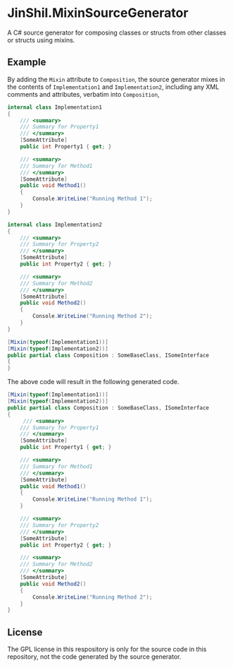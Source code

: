 # JinShil.MixinSourceGenerator
A C# source generator for composing classes or structs from other classes or structs using mixins.

## Example

By adding the `Mixin` attribute to `Composition`, the source generator mixes in the contents of `Implementation1` and `Implementation2`, including any XML comments and attributes, verbatim into `Composition`, 

```C#
internal class Implementation1
{
    /// <summary>
    /// Summary for Property1
    /// </summary>
    [SomeAttribute]
    public int Property1 { get; }

    /// <summary>
    /// Summary for Method1
    /// </summary>
    [SomeAttribute]
    public void Method1()
    {
        Console.WriteLine("Running Method 1");
    }
}
```

```C#
internal class Implementation2
{
    /// <summary>
    /// Summary for Property2
    /// </summary>
    [SomeAttribute]
    public int Property2 { get; }

    /// <summary>
    /// Summary for Method2
    /// </summary>
    [SomeAttribute]
    public void Method2()
    {
        Console.WriteLine("Running Method 2");
    }
}
```

```C#
[Mixin(typeof(Implementation1))]
[Mixin(typeof(Implementation2))]
public partial class Composition : SomeBaseClass, ISomeInterface
{
}
```

The above code will result in the following generated code.

```C#
[Mixin(typeof(Implementation1))]
[Mixin(typeof(Implementation2))]
public partial class Composition : SomeBaseClass, ISomeInterface
{
     /// <summary>
    /// Summary for Property1
    /// </summary>
    [SomeAttribute]
    public int Property1 { get; }

    /// <summary>
    /// Summary for Method1
    /// </summary>
    [SomeAttribute]
    public void Method1()
    {
        Console.WriteLine("Running Method 1");
    }

    /// <summary>
    /// Summary for Property2
    /// </summary>
    [SomeAttribute]
    public int Property2 { get; }

    /// <summary>
    /// Summary for Method2
    /// </summary>
    [SomeAttribute]
    public void Method2()
    {
        Console.WriteLine("Running Method 2");
    }
}
```

## License
The GPL license in this respository is only for the source code in this repository, not the code generated by the source generator.
